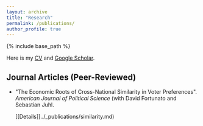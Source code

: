 ```yaml
---
layout: archive
title: "Research"
permalink: /publications/
author_profile: true
---
```


{% include base_path %}

Here is my [CV](/files/CV.pdf) and [Google Scholar](https://scholar.google.com/citations?user=mf4yXbAAAAAJ&hl=en).

## Journal Articles (Peer-Reviewed)
* "The Economic Roots of Cross-National Similarity in Voter Preferences". *American Journal of Political Science* (with David Fortunato and Sebastian Juhl.


  [[Details]]../_publications/similarity.md)
  

